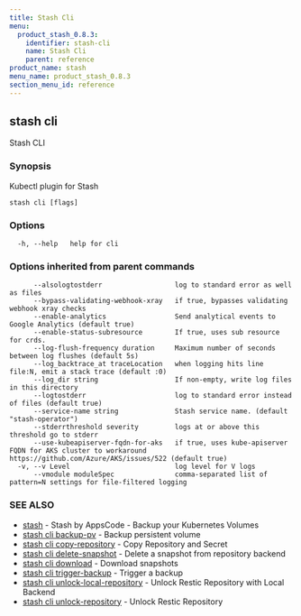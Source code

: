 ```yaml
---
title: Stash Cli
menu:
  product_stash_0.8.3:
    identifier: stash-cli
    name: Stash Cli
    parent: reference
product_name: stash
menu_name: product_stash_0.8.3
section_menu_id: reference
---
```

## stash cli

Stash CLI

### Synopsis

Kubectl plugin for Stash

```
stash cli [flags]
```

### Options

```
  -h, --help   help for cli
```

### Options inherited from parent commands

```
      --alsologtostderr                  log to standard error as well as files
      --bypass-validating-webhook-xray   if true, bypasses validating webhook xray checks
      --enable-analytics                 Send analytical events to Google Analytics (default true)
      --enable-status-subresource        If true, uses sub resource for crds.
      --log-flush-frequency duration     Maximum number of seconds between log flushes (default 5s)
      --log_backtrace_at traceLocation   when logging hits line file:N, emit a stack trace (default :0)
      --log_dir string                   If non-empty, write log files in this directory
      --logtostderr                      log to standard error instead of files (default true)
      --service-name string              Stash service name. (default "stash-operator")
      --stderrthreshold severity         logs at or above this threshold go to stderr
      --use-kubeapiserver-fqdn-for-aks   if true, uses kube-apiserver FQDN for AKS cluster to workaround https://github.com/Azure/AKS/issues/522 (default true)
  -v, --v Level                          log level for V logs
      --vmodule moduleSpec               comma-separated list of pattern=N settings for file-filtered logging
```

### SEE ALSO

* [stash](/docs/reference/stash.md)	 - Stash by AppsCode - Backup your Kubernetes Volumes
* [stash cli backup-pv](/docs/reference/stash_cli_backup-pv.md)	 - Backup persistent volume
* [stash cli copy-repository](/docs/reference/stash_cli_copy-repository.md)	 - Copy Repository and Secret
* [stash cli delete-snapshot](/docs/reference/stash_cli_delete-snapshot.md)	 - Delete a snapshot from repository backend
* [stash cli download](/docs/reference/stash_cli_download.md)	 - Download snapshots
* [stash cli trigger-backup](/docs/reference/stash_cli_trigger-backup.md)	 - Trigger a backup
* [stash cli unlock-local-repository](/docs/reference/stash_cli_unlock-local-repository.md)	 - Unlock Restic Repository with Local Backend
* [stash cli unlock-repository](/docs/reference/stash_cli_unlock-repository.md)	 - Unlock Restic Repository

